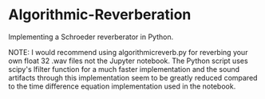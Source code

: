 # Algorithmic-Reverberation
Implementing a Schroeder reverberator in Python. 

NOTE: I would recommend using algorithmicreverb.py for reverbing your own float 32 .wav files not the Jupyter notebook. The Python script uses scipy's lfilter function for a much faster implementation and the sound artifacts through this implementation seem to be greatly reduced compared to the time difference equation implementation used in the notebook. 
